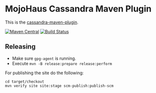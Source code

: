 # MojoHaus Cassandra Maven Plugin

This is the [cassandra-maven-plugin](http://www.mojohaus.org/cassandra-maven-plugin/).
 
[![Maven Central](https://img.shields.io/maven-central/v/org.codehaus.mojo/cassandra-maven-plugin.svg?label=Maven%20Central)](https://search.maven.org/artifact/org.codehaus.mojo/cassandra-maven-plugin)
[![Build Status](https://travis-ci.org/mojohaus/cassandra-maven-plugin.svg?branch=master)](https://travis-ci.org/mojohaus/cassandra-maven-plugin)

## Releasing

* Make sure `gpg-agent` is running.
* Execute `mvn -B release:prepare release:perform`

For publishing the site do the following:

```
cd target/checkout
mvn verify site site:stage scm-publish:publish-scm
```
